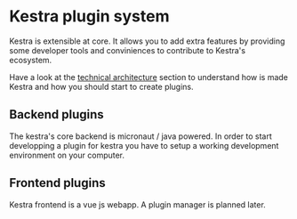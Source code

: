 # Kestra plugin system

Kestra is extensible at core. It allows you to add extra features by providing some developer tools and conviniences to contribute to Kestra's ecosystem.

Have a look at the [technical architecture](/technical-architecture) section to understand how is made Kestra and how you should start to create plugins.

## Backend plugins

The kestra's core backend is micronaut / java powered. In order to start developping a plugin for kestra you have to setup a working development environment on your computer.

## Frontend plugins

Kestra frontend is a vue js webapp. A plugin manager is planned later.